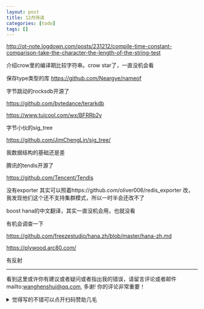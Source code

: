 ```yaml
---
layout: post
title: 12月待读
categories: [todo]
tags: []
---
```




http://ot-note.logdown.com/posts/231212/compile-time-constant-comparison-take-the-character-the-length-of-the-string-test

介绍crow里的编译期比较字符串。crow star了，一直没机会看

保存type类型的库 https://github.com/Neargye/nameof



字节跳动的rocksdb开源了

https://github.com/bytedance/terarkdb

https://www.tuicool.com/wx/BFRRb2y

字节小伙的sig_tree

https://github.com/JimChengLin/sig_tree/

我数据结构的基础还是差

腾讯的tendis开源了 

https://github.com/Tencent/Tendis

没有exporter 其实可以照着https://github.com/oliver006/redis_exporter 改，我发现他们这个还不支持集群模式，所以一时半会还改不了



boost hana的中文翻译，其实一直没机会用，也就没看

有机会调查一下

https://github.com/freezestudio/hana.zh/blob/master/hana-zh.md





https://plywood.arc80.com/

有反射


---

看到这里或许你有建议或者疑问或者指出我的错误，请留言评论或者邮件mailto:wanghenshui@qq.com, 多谢!  你的评论非常重要！
<details>
<summary>觉得写的不错可以点开扫码赞助几毛</summary>
<img src="https://wanghenshui.github.io/assets/wepay.png" alt="微信转账">
</details>

